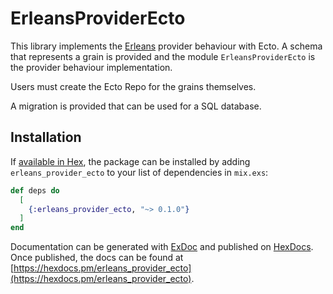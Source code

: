 # ErleansProviderEcto

This library implements the [Erleans](https://github.com/erleans/erleans) provider behaviour with Ecto. A schema that represents a grain is provided and the module `ErleansProviderEcto` is the provider behaviour implementation.

Users must create the Ecto Repo for the grains themselves. 

A migration is provided that can be used for a SQL database.

## Installation

If [available in Hex](https://hex.pm/docs/publish), the package can be installed
by adding `erleans_provider_ecto` to your list of dependencies in `mix.exs`:

```elixir
def deps do
  [
    {:erleans_provider_ecto, "~> 0.1.0"}
  ]
end
```

Documentation can be generated with [ExDoc](https://github.com/elixir-lang/ex_doc)
and published on [HexDocs](https://hexdocs.pm). Once published, the docs can
be found at [https://hexdocs.pm/erleans_provider_ecto](https://hexdocs.pm/erleans_provider_ecto).

